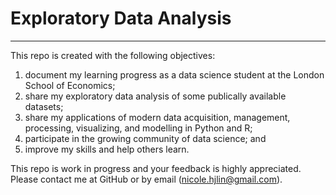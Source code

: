 # Exploratory Data Analysis

---

This repo is created with the following objectives:

1. document my learning progress as a data science student at the London School of Economics;
2. share my exploratory data analysis of some publically available datasets;
3. share my applications of modern data acquisition, management, processing, visualizing, and modelling in Python and R;
4. participate in the growing community of data science; and
5. improve my skills and help others learn.

This repo is work in progress and your feedback is highly appreciated. Please contact me at GitHub or by email (nicole.hjlin@gmail.com). 
